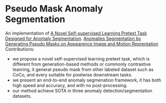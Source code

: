 # Pseudo Mask Anomaly Segmentation

An implementation of 
[A Novel Self-supervised Learning Pretext Task Designed for Anomaly Segmentation]().
[Anomalies Segmentation by Generating Pseudo Masks on Appearence Image and Motion Reprentation]()
Contributions:

- we propose a novel self-supervised learning pretext task, which is different from generation-based methods or commonly contrastive leanring, it generat pseudo mask from other labeled dataset such as CoCo, and every suitable for pixelwise downstream tasks.
- we present an end-to-end anomaly segmenation framework, it has both high speed and accuracy, and with no post-processing.
- our method achieve SOTA in three anomaly detection/segmentation datasets. 

